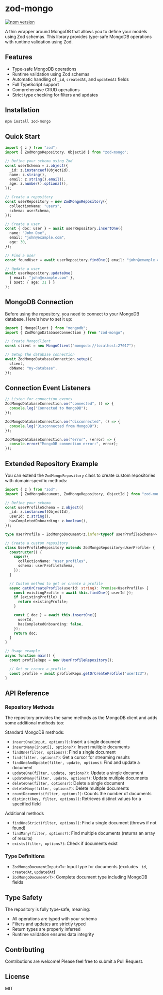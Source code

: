 # zod-mongo

[![npm version](https://badge.fury.io/js/zod-mongo.svg)](https://badge.fury.io/js/zod-mongo)

A thin wrapper around MongoDB that allows you to define your models using Zod schemas. This library provides type-safe MongoDB operations with runtime validation using Zod.

## Features

- Type-safe MongoDB operations
- Runtime validation using Zod schemas
- Automatic handling of `_id`, `createdAt`, and `updatedAt` fields
- Full TypeScript support
- Comprehensive CRUD operations
- Strict type checking for filters and updates

## Installation

```bash
npm install zod-mongo
```

## Quick Start

```typescript
import { z } from "zod";
import { ZodMongoRepository, ObjectId } from "zod-mongo";

// Define your schema using Zod
const userSchema = z.object({
  _id: z.instanceof(ObjectId),
  name: z.string(),
  email: z.string().email(),
  age: z.number().optional(),
});

// Create a repository
const userRepository = new ZodMongoRepository({
  collectionName: "users",
  schema: userSchema,
});

// Create a user
const { doc: user } = await userRepository.insertOne({
  name: "John Doe",
  email: "john@example.com",
  age: 30,
});

// Find a user
const foundUser = await userRepository.findOne({ email: "john@example.com" });

// Update a user
await userRepository.updateOne(
  { email: "john@example.com" },
  { $set: { age: 31 } }
);
```

## MongoDB Connection

Before using the repository, you need to connect to your MongoDB database. Here's how to set it up:

```typescript
import { MongoClient } from "mongodb";
import { ZodMongoDatabaseConnection } from "zod-mongo";

// Create MongoClient
const client = new MongoClient("mongodb://localhost:27017");

// Setup the database connection
await ZodMongoDatabaseConnection.setup({
  client,
  dbName: "my-database",
});
```

## Connection Event Listeners

```typescript
// Listen for connection events
ZodMongoDatabaseConnection.on("connected", () => {
  console.log("Connected to MongoDB");
});

ZodMongoDatabaseConnection.on("disconnected", () => {
  console.log("Disconnected from MongoDB");
});

ZodMongoDatabaseConnection.on("error", (error) => {
  console.error("MongoDB connection error:", error);
});
```

## Extended Repository Example

You can extend the `ZodMongoRepository` class to create custom repositories with domain-specific methods:

```typescript
import { z } from "zod";
import { ZodMongoDocument, ZodMongoRepository, ObjectId } from "zod-mongo";

// Define your schema
const userProfileSchema = z.object({
  _id: z.instanceof(ObjectId),
  userId: z.string(),
  hasCompletedOnboarding: z.boolean(),
});

type UserProfile = ZodMongoDocument<z.infer<typeof userProfileSchema>>;

// Create a custom repository
class UserProfileRepository extends ZodMongoRepository<UserProfile> {
  constructor() {
    super({
      collectionName: "user_profiles",
      schema: userProfileSchema,
    });
  }

  // Custom method to get or create a profile
  async getOrCreateProfile(userId: string): Promise<UserProfile> {
    const existingProfile = await this.findOne({ userId });
    if (existingProfile) {
      return existingProfile;
    }

    const { doc } = await this.insertOne({
      userId,
      hasCompletedOnboarding: false,
    });
    return doc;
  }
}

// Usage example
async function main() {
  const profileRepo = new UserProfileRepository();

  // Get or create a profile
  const profile = await profileRepo.getOrCreateProfile("user123");
}
```

## API Reference

### Repository Methods

The repository provides the same methods as the MongoDB client and adds some additional methods too:

Standard MongoDB methods:

- `insertOne(input, options?)`: Insert a single document
- `insertMany(input[], options?)`: Insert multiple documents
- `findOne(filter, options?)`: Find a single document
- `find(filter, options?)`: Get a cursor for streaming results
- `findOneAndUpdate(filter, update, options)`: Find and update a document
- `updateOne(filter, update, options?)`: Update a single document
- `updateMany(filter, update, options?)`: Update multiple documents
- `deleteOne(filter, options?)`: Delete a single document
- `deleteMany(filter, options?)`: Delete multiple documents
- `countDocuments(filter, options?)`: Counts the number of documents
- `distinct(key, filter, options?)`: Retrieves distinct values for a specified field

Additional methods

- `findOneStrict(filter, options?)`: Find a single document (throws if not found)
- `findMany(filter, options?)`: Find multiple documents (returns an array of results)
- `exists(filter, options?)`: Check if documents exist

### Type Definitions

- `ZodMongoDocumentInput<T>`: Input type for documents (excludes `_id`, `createdAt`, `updatedAt`)
- `ZodMongoDocument<T>`: Complete document type including MongoDB fields

## Type Safety

The repository is fully type-safe, meaning:

- All operations are typed with your schema
- Filters and updates are strictly typed
- Return types are properly inferred
- Runtime validation ensures data integrity

## Contributing

Contributions are welcome! Please feel free to submit a Pull Request.

## License

MIT
